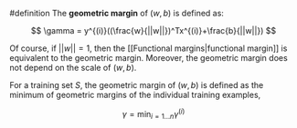 #definition 
The **geometric margin** of $(w,b)$ is defined as:

$$
\gamma = y^{(i)}((\frac{w}{||w||})^Tx^{(i)}+\frac{b}{||w||})
$$

Of course, if $||w|| = 1$, then the [[Functional margins|functional margin]] is equivalent to the geometric margin. Moreover, the geometric margin does not depend on the scale of $(w,b)$.

For a training set $S$, the geometric margin of $(w,b)$ is defined as the minimum of geometric margins of the individual training examples,

$$
\gamma = \min_{i=1\dots n} \gamma^{(i)}
$$
